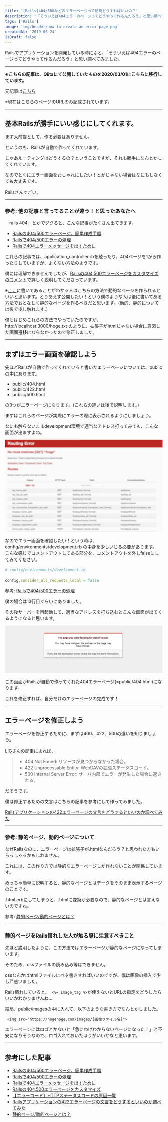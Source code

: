 ```yaml
---
title: '[Rails]404/500などのエラーページって結局どうすればいいの？'
description: '「そういえば404エラーのページってどうやって作るんだろう」と思い調べてみました'
tags: ['Rails']
image: 'img/header/how-to-create-an-error-page.png'
createdAt: '2019-06-24'
isDraft: false
---
```


Railsでアプリケーションを開発している時にふと、「そういえば404エラーのページってどうやって作るんだろう」と思い調べてみました。

---------

**※こちらの記事は、Qiitaにて公開していたものを2020/03/01にこちらに移行しています。**

元記事は[こちら](https://qiita.com/dach1_ken/items/6bbdfdd56ef84e3b2233)

※現在はこちらのページのURLのみ記載されています。

-------

## 基本Railsが勝手にいい感じにしてくれます。

まず大前提として、作る必要はありません。

というのも、Railsが自動で作ってくれています。

じゃあルーティングはどうするの？ということですが、それも勝手になんとかしてくれています。

なのでとくにエラー画面をおしゃれにしたい！とかじゃない場合はなにもしなくても大丈夫です。

Railsさんすごい。

--------

### 参考: 他の記事と言ってることが違う！と思ったあなたへ

「rails 404」とかでググると、こんな記事がたくさん出てきます。

- [Railsの404/500エラーページ、簡単作成手順](http://morizyun.github.io/blog/custom-error-404-500-page/)
- [Railsで404/500エラーの処理](http://qiita.com/blueinkinc/items/fb1ea251197003deec12)
- [Railsで404エラーメッセージを出すために](http://qiita.com/suzuki_koya/items/b2a7039b08917e2171df)

これらの記事では、application_controller.rbを触ったり、404ページを1から作ったりしていますが、よくない方法のようです。

僕には理解できませんでしたが、[Railsの404,500エラーページをカスタマイズのコメント](http://qiita.com/mr-myself/items/c2f4fb2e5dcee6a336f3#comment-23298b703d75b7d27487)で詳しく説明してくださっています。

※[ここ](http://qiita.com/mr-myself/items/c2f4fb2e5dcee6a336f3#comment-23298b703d75b7d27487)に書いてあることがわかる人はこちらの方法で動的なページを作られるといいと思います。とりあえず公開したい！という僕のような人は後に書いてある方法でおとなしく静的なページを作るべきだと思います。(動的、静的については後で少し触れます。)

僕もはじめこれらの方法でやっていたのですが、http://localhost:3000/hoge.txt のように、拡張子がhtmlじゃない場合に意図した画面遷移にならなかったので修正しました。

-----------

## まずはエラー画面を確認しよう

先ほどRailsが自動で作ってくれていると書いたエラーページについては、publicの中にあります。

- public/404.html
- public/422.html
- public/500.html

の3つがエラーページになります。(これらの違いは後で説明します。)

まずはこれらのページが実際にエラーの際に表示されるようにしましょう。

なにも触らないままdevelopment環境で適当なアドレス打ってみても、こんな画面が出ますよね。

![エラー画面1.png](articles/img/how-to-create-an-error-page/1.png)

なのでエラー画面を確認したい！という時は、config/environments/development.rb の中身を少しいじる必要があります。
こんな感じでコメントアウトしてある部分を、コメントアウトを外しfalseにしてみてください。

```ruby
# config/environments/development.rb

config.consider_all_requests_local = false
```

参考: [Railsで404/500エラーの処理](http://qiita.com/blueinkinc/items/fb1ea251197003deec12)

僕の場合は13行目ぐらいにありました。

その後サーバーを再起動して、適当なアドレスを打ち込むとこんな画面が出てくるようになると思います。

![エラー画面2.png](articles/img/how-to-create-an-error-page/2.png)

この画面がRailsが自動で作ってくれた404エラーページ(=public/404.html)になります。

これを修正すれば、自分だけのエラーページの完成です！

-----------

## エラーページを修正しよう

エラーページを修正するために、まずは400、422、500の違いを知りましょう。

[LIGさんの記事](https://liginc.co.jp/web/programming/164003)によれば、

> - 404 Not Found: リソースが見つからなかった場合。
> - 422 Unprocessable Entity: WebDAVの拡張ステータスコード。
> - 500 Internal Server Error: サーバ内部でエラーが発生した場合に返される。

だそうです。

僕は修正するための文言はこちらの記事を参考にして作ってみました。

[Railsアプリケーションの422エラーページの文言をどうするといいのか調べてみた](http://qiita.com/icb54615/items/d6a1b504c4d1a5288d73)

-----------

### 参考: 静的ページ、動的ページについて

なぜRailsなのに、エラーページは拡張子が.htmlなんだろう？と思われた方もいらっしゃるかもしれません。

これには、この作り方では静的なエラーページしか作れないことが関係しています。

めっちゃ簡単に説明すると、静的なページとはデータをそのまま表示するページのことです。

.html.erbにしてしまうと、.htmlに変換が必要なので、静的なページとは言えないのですね。

参考: [静的ページ/動的ページとは？](http://htmlspecial.net/2008/03/17/aaaaeawebyuy/)

-----------

### 静的ページをRails慣れした人が触る際に注意すべきこと

先ほど説明したように、この方法ではエラーページが静的なページになってしまいます。

そのため、cssファイルの読み込み等はできません。

cssなんかはhtmlファイルにベタ書きすればいいのですが、僕は画像の挿入で少し戸惑いました。

Rails慣れしていると、` <%= image_tag %>`が使えないとURLの指定をどうしたらいいかわかりませんね…

結局、public/imagesの中に入れて、以下のような書き方でなんとかしました。

` <img src="https://hogehoge.com/images/[画像ファイル名]">`

エラーページにはロゴとかないと「急にわけわからないページになった！」と不安になりそうなので、ロゴ入れておいたほうがいいかなと思います。

---------

## 参考にした記事

- [Railsの404/500エラーページ、簡単作成手順](http://morizyun.github.io/blog/custom-error-404-500-page/)
- [Railsで404/500エラーの処理](http://qiita.com/blueinkinc/items/fb1ea251197003deec12)
- [Railsで404エラーメッセージを出すために](http://qiita.com/suzuki_koya/items/b2a7039b08917e2171df)
- [Railsの404,500エラーページをカスタマイズ](http://qiita.com/mr-myself/items/c2f4fb2e5dcee6a336f3)
- [【エラーコード】HTTPステータスコードの原因一覧](https://liginc.co.jp/web/programming/164003)
- [Railsアプリケーションの422エラーページの文言をどうするといいのか調べてみた](http://qiita.com/icb54615/items/d6a1b504c4d1a5288d73)
- [静的ページ/動的ページとは？](http://htmlspecial.net/2008/03/17/aaaaeawebyuy/)
